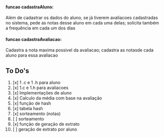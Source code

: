 #### funcao cadastraAluno:
Além de cadastrar os dados do aluno, se já tiverem avaliacoes cadastradas no sistema, pede as notas desse aluno em cada uma delas; solicita também a frequência em cada um dos dias

#### funcao cadastraAvaliacao:
Cadastra a nota maxima possivel da avaliacao; cadastra as notasde cada aluno para essa avaliacao

## To Do's
1. [x] 1 .c e 1 .h para aluno
2. [x] 1.c e 1.h para avaliacoes
3. [x] Implementações de aluno
4. [x] Calculo da média com base na avaliação
5. [x] função de hash
6. [x] tabela hash
7. [x] sorteamento (notas)
8. [ ] sorteamento
8. [x] função de geração de extrato
9. [ ] geração de extrato por aluno
 